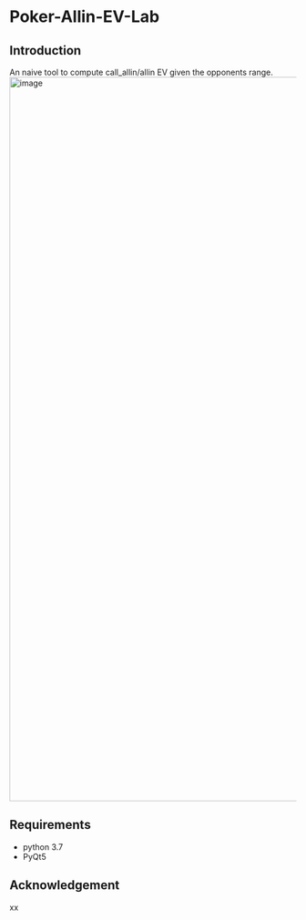 # Poker-Allin-EV-Lab

## Introduction

An naive tool to compute call_allin/allin EV given the opponents range.
<img width="1272" alt="image" src="https://github.com/haochenheheda/Poker-Allin-EV-Lab/assets/19390123/67782590-9e2a-46db-a52a-1a672ede36c9">


## Requirements
- python 3.7
- PyQt5


## Acknowledgement
xx
